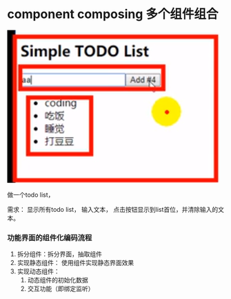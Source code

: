 # component composing 多个组件组合

![](../.gitbook/assets/image%20%2838%29.png)

做一个todo list， 

需求： 显示所有todo list， 输入文本， 点击按钮显示到list首位，并清除输入的文本。

### 功能界面的组件化编码流程

1. 拆分组件：拆分界面，抽取组件
2. 实现静态组件： 使用组件实现静态界面效果
3. 实现动态组件：
   1. 动态组件的初始化数据
   2. 交互功能（即绑定监听）


